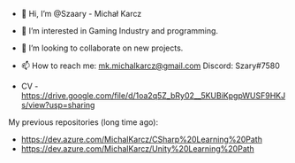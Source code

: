 - 👋 Hi, I’m @Szaary - Michał Karcz
- 👀 I’m interested in Gaming Industry and programming.
- 💞️ I’m looking to collaborate on new projects.

- 📫 How to reach me:
mk.michalkarcz@gmail.com
Discord: Szary#7580

- CV - https://drive.google.com/file/d/1oa2q5Z_bRy02__5KUBiKpgpWUSF9HKJs/view?usp=sharing


My previous repositories (long time ago):
- https://dev.azure.com/MichalKarcz/CSharp%20Learning%20Path
- https://dev.azure.com/MichalKarcz/Unity%20Learning%20Path
<!---
Szaary/Szaary is a ✨ special ✨ repository because its `README.md` (this file) appears on your GitHub profile.
You can click the Preview link to take a look at your changes.
--->
